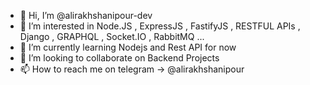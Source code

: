 - 👋 Hi, I’m @alirakhshanipour-dev
- 👀 I’m interested in Node.JS , ExpressJS , FastifyJS , RESTFUL APIs , Django , GRAPHQL , Socket.IO , RabbitMQ ...
- 🌱 I’m currently learning Nodejs and Rest API for now
- 💞️ I’m looking to collaborate on Backend Projects
- 📫 How to reach me on telegram -> @alirakhshanipour

<!---
alirakhshanipour-dev/alirakhshanipour-dev is a ✨ special ✨ repository because its `README.md` (this file) appears on your GitHub profile.
You can click the Preview link to take a look at your changes.
--->
